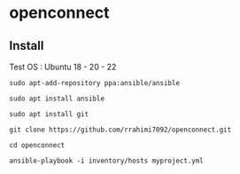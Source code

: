 # openconnect

## Install 
Test OS : Ubuntu 18 - 20 - 22
```
sudo apt-add-repository ppa:ansible/ansible
```
```
sudo apt install ansible
```
```
sudo apt install git
```
```
git clone https://github.com/rrahimi7092/openconnect.git
```
```
cd openconnect
```
```
ansible-playbook -i inventory/hosts myproject.yml
```
